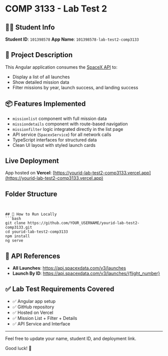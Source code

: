 # COMP 3133 - Lab Test 2

## 👨‍💻 Student Info
**Student ID**: `101398578`
**App Name**: `101398578-lab-test2-comp3133`

## 🚀 Project Description
This Angular application consumes the [SpaceX API](https://github.com/r-spacex/SpaceX-API) to:
- Display a list of all launches
- Show detailed mission data
- Filter missions by year, launch success, and landing success

## 📦 Features Implemented
- `missionlist` component with full mission data
- `missiondetails` component with route-based navigation
- `missionfilter` logic integrated directly in the list page
- API service (`SpacexService`) for all network calls
- TypeScript interfaces for structured data
- Clean UI layout with styled launch cards

##  Live Deployment
App hosted on **Vercel**:
[https://yourid-lab-test2-comp3133.vercel.app](https://yourid-lab-test2-comp3133.vercel.app)

##  Folder Structure
```


## 🔧 How to Run Locally
```bash
git clone https://github.com/YOUR_USERNAME/yourid-lab-test2-comp3133.git
cd yourid-lab-test2-comp3133
npm install
ng serve
```

## 🧠 API References
- **All Launches**: https://api.spacexdata.com/v3/launches
- **Launch By ID**: https://api.spacexdata.com/v3/launches/{flight_number}

## ✅ Lab Test Requirements Covered
- ✅ Angular app setup
- ✅ GitHub repository
- ✅ Hosted on Vercel
- ✅ Mission List + Filter + Details
- ✅ API Service and Interface

---

Feel free to update your name, student ID, and deployment link.

Good luck! 🚀

